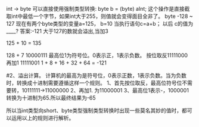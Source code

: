 int -> byte
可以直接使用强制类型转换: byte b = (byte) aInt;
这个操作是直接截取int中最低一个字节，如果int大于255，则值就会变得面目全非了。
byte -128 ~ 127
现在有两个byte类型的变量a=125， b=10 当执行语句c=a+b；
以后 c的值为____?
答案:-121
大于127的数就会溢出,当加3

125 + 10 = 135

128 + 7
10000111
最高位1为符号位。0表示正，1表示负数。
按位取反11111000  
再加1 11111001 1 + 8 + 16 + 32 + 64 = -121

#2、溢出计算。
计算机的最高为是符号位，0表示正数，1表示负数。当为负数时，转换成十进制需要遵循这样一个规则。
1、首先按位取反，最高位符号位不需要转，10111111->11000000
2、再加1.  为11000001
3、最高位1表示-，1000001转换为十进制为65.所以最终结果为-65
 
所以当int类型向short、byte类型强制类型转换时出现一些莫名其妙的值时，都可以运用以上的规则进行解析。
